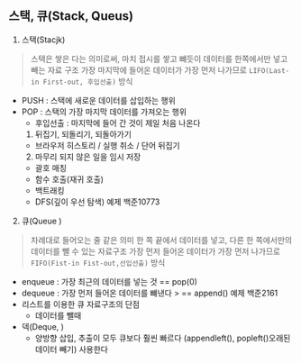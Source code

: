 ## 스택, 큐(Stack, Queus)
1. 스택(Stacjk)
> 스택은 쌓은 다는 의미로써, 마치 접시를 쌓고 뺴듯이 데이터를 한쪽에서만 넣고 빼는 자료 구조
  가장 마지막에 들어온 데이터가 가장 먼저 나가므로 `LIFO(Last-in First-out, 후입선출)` 방식
- PUSH : 스택에 새로운 데이터를 삽입하는 행위
- POP : 스택의 가장 마지막 데이터를 가져오는 행위
  - 후입선출 : 마지막에 들어 간 것이 제일 처음 나온다
  1. 뒤집기, 되돌리기, 되돌아가기
    - 브라우저 히스토리 / 실행 취소 / 단어 뒤집기
  2. 마무리 되지 않은 일을 임시 저장
    - 괄호 매칭
    - 함수 호출(재귀 호출)
    - 백트래킹
    - DFS(깊이 우선 탐색)
    예제 백준10773

2. 큐(Queue )
> 차례대로 들어오는 줄 같은 의미
  한 쪽 끝에서 데이터를 넣고, 다른 한 쪽에서만의 데이터를 뺄 수 있는 자료구조
  가장 먼저 들어온 데이터가 가장 먼저 나가므로`FIFO(Fist-in Fist-out,선입선출)` 방식
  - enqueue : 가장 최근의 데이터를 넣는 것 == pop(0)
  - dequeue : 가장 먼저 들어온 데이터를 뺴낸다 > == append()
  예제 백준2161
  - 리스트를 이용한 큐 자료구조의 단점
    - 데이터를 뺄때
  - 덱(Deque, )
    - 양방향 삽입, 추출이 모두 큐보다 훨씬 빠르다
      (appendleft(), popleft()오래된 데이터 빼기) 사용한다